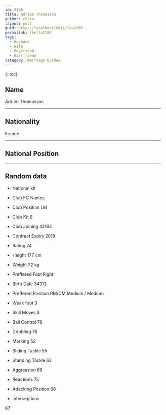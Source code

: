 ```yaml
---
id: 2196
title: Adrien Thomasson
author: chito
layout: post
guid: http://localhost/mbti/?p=2196
permalink: /hello2196
tags:
  - Husband
  - Wife
  - Boyfriend
  - Girlfriend
category: Marriage Guides
---
```



{: toc}


## Name  
Adrien Thomasson 

* * *

## Nationality  
France 

* * *

## National Position 

* * *

## Random data 

  * National kit 
  * Club 
FC Nantes 

  * Club Position 
LM 

  * Club Kit 
8 

  * Club Joining 
42164 

  * Contract Expiry 
2018 

  * Rating 
74 

  * Height 
177 cm 

  * Weight 
72 kg 

  * Preffered Foot 
Right 

  * Birth Date 
34313 

  * Preffered Position 
RM/CM Medium / Medium 

  * Weak foot 
3 

  * Skill Moves 
3 

  * Ball Control 
76 

  * Dribbling 
75 

  * Marking 
52 

  * Sliding Tackle 
55 

  * Standing Tackle 
62 

  * Aggression 
69 

  * Reactions 
75 

  * Attacking Position 
68 

  * Interceptions 

67</ul>